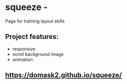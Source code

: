 # squeeze - 
Page for training layout skills
## Project features:
- responsive
- scroll background image
- animation
## https://domask2.github.io/squeeze/
